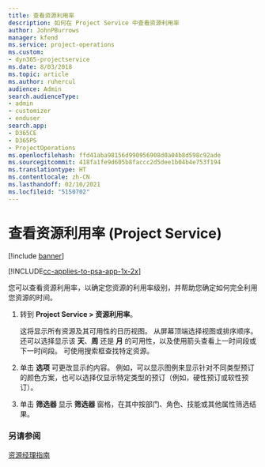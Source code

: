 ```yaml
---
title: 查看资源利用率
description: 如何在 Project Service 中查看资源利用率
author: JohnPBurrows
manager: kfend
ms.service: project-operations
ms.custom:
- dyn365-projectservice
ms.date: 8/03/2018
ms.topic: article
ms.author: ruhercul
audience: Admin
search.audienceType:
- admin
- customizer
- enduser
search.app:
- D365CE
- D365PS
- ProjectOperations
ms.openlocfilehash: ffd41aba98156d990956908d0a04b8d598c92ade
ms.sourcegitcommit: 418fa1fe9d605b8faccc2d5dee1b04b4e753f194
ms.translationtype: HT
ms.contentlocale: zh-CN
ms.lasthandoff: 02/10/2021
ms.locfileid: "5150702"
---
```

# <a name="view-resource-utilization-project-service"></a>查看资源利用率 (Project Service)

[!include [banner](../includes/psa-now-project-operations.md)]

[!INCLUDE[cc-applies-to-psa-app-1x-2x](../includes/cc-applies-to-psa-app-1x-2x.md)]

您可以查看资源利用率，以确定您资源的利用率级别，并帮助您确定如何完全利用您资源的时间。  
  
1. 转到 **Project Service > 资源利用率**。 

     这将显示所有资源及其可用性的日历视图。 从屏幕顶端选择视图或排序顺序。 还可以选择显示该 **天**、**周** 还是 **月** 的可用性，以及使用箭头查看上一时间段或下一时间段。 可使用搜索框查找特定资源。      
  
2. 单击 **选项** 可更改显示的内容。 例如，可以显示图例来显示针对不同类型预订的颜色方案，也可以选择仅显示特定类型的预订（例如，硬性预订或软性预订）。  

3. 单击 **筛选器** 显示 **筛选器** 窗格，在其中按部门、角色、技能或其他属性筛选结果。  
  
### <a name="see-also"></a>另请参阅  
 [资源经理指南](../psa/resource-manager-guide.md)

